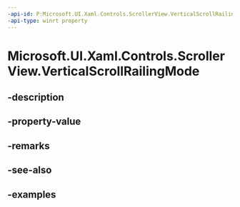 ```yaml
---
-api-id: P:Microsoft.UI.Xaml.Controls.ScrollerView.VerticalScrollRailingMode
-api-type: winrt property
---
```


<!-- Property syntax.
public ScrollerRailingMode VerticalScrollRailingMode { get;  set; }
-->

# Microsoft.UI.Xaml.Controls.ScrollerView.VerticalScrollRailingMode

## -description

## -property-value

## -remarks

## -see-also

## -examples

